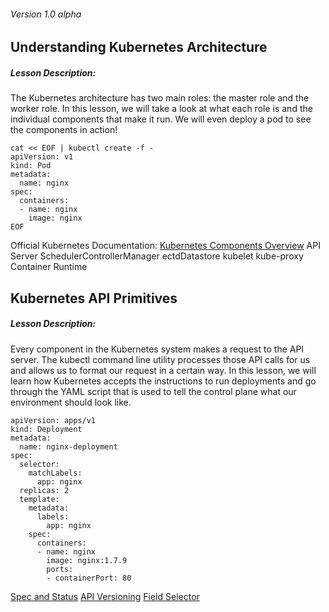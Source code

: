 ###### Version 1.0 alpha
## Understanding Kubernetes Architecture
##### Lesson Description:
The Kubernetes architecture has two main roles: the master role and the worker role. In this lesson, we will take a look at what each role is and the individual components that make it run. We will even deploy a pod to see the components in action!
~~~
cat << EOF | kubectl create -f -
apiVersion: v1
kind: Pod
metadata:
  name: nginx
spec:
  containers:
  - name: nginx
    image: nginx
EOF
~~~
Official Kubernetes Documentation: [Kubernetes Components Overview](https://kubernetes.io/docs/concepts/overview/components) API Server SchedulerControllerManager ectdDatastore kubelet kube-proxy Container Runtime

## Kubernetes API Primitives
##### Lesson Description:
Every component in the Kubernetes system makes a request to the API server. The kubectl command line utility processes those API calls for us and allows us to format our request in a certain way. In this lesson, we will learn how Kubernetes accepts the instructions to run deployments and go through the YAML script that is used to tell the control plane what our environment should look like.
~~~
apiVersion: apps/v1
kind: Deployment
metadata:
  name: nginx-deployment
spec:
  selector:
    matchLabels:
      app: nginx
  replicas: 2
  template:
    metadata:
      labels:
        app: nginx
    spec:
      containers:
      - name: nginx
        image: nginx:1.7.9
        ports:
        - containerPort: 80
~~~
[Spec and Status](https://kubernetes.io/docs/concepts/overview/working-with-objects/kubernetes-objects/#object-spec-and-status) [API Versioning](https://kubernetes.io/docs/concepts/overview/kubernetes-api/#api-versioning) [Field Selector](https://kubernetes.io/docs/concepts/overview/working-with-objects/field-selectors/)

